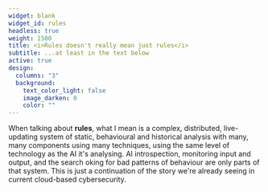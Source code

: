 ```yaml
---
widget: blank
widget_id: rules
headless: true
weight: 1500
title: <i>Rules doesn't really mean just rules</i>
subtitle: ...at least in the text below
active: true
design:
  columns: "3"
  background:
    text_color_light: false
    image_darken: 0
    color: ""
---
```


<div class="fa-3x"><i class="fa-solid fa-ruler fa-beat" style="--fa-beat-scale: 1.35;"></i></div>When talking about <strong>rules</strong>, what I mean is a complex, distributed, live-updating system of static, behavioural and historical analysis with many, many components using many techniques, using the same level of technology as the AI it's analysing.  AI introspection, monitoring input and output, and the search oking for bad patterns of behaviour are only parts of that system.  This is just a continuation of the story we're already seeing in current cloud-based cybersecurity.